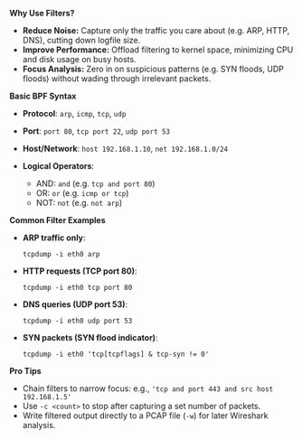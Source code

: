
**Why Use Filters?**

* **Reduce Noise:** Capture only the traffic you care about (e.g. ARP, HTTP, DNS), cutting down logfile size.
* **Improve Performance:** Offload filtering to kernel space, minimizing CPU and disk usage on busy hosts.
* **Focus Analysis:** Zero in on suspicious patterns (e.g. SYN floods, UDP floods) without wading through irrelevant packets.


**Basic BPF Syntax**

* **Protocol**: `arp`, `icmp`, `tcp`, `udp`
* **Port**: `port 80`, `tcp port 22`, `udp port 53`
* **Host/Network**: `host 192.168.1.10`, `net 192.168.1.0/24`
* **Logical Operators**:

  * AND: `and` (e.g. `tcp and port 80`)
  * OR: `or` (e.g. `icmp or tcp`)
  * NOT: `not` (e.g. `not arp`)


**Common Filter Examples**

* **ARP traffic only**:

  ```
  tcpdump -i eth0 arp
  ```
* **HTTP requests (TCP port 80)**:

  ```
  tcpdump -i eth0 tcp port 80
  ```
* **DNS queries (UDP port 53)**:

  ```
  tcpdump -i eth0 udp port 53
  ```
* **SYN packets (SYN flood indicator)**:

  ```
  tcpdump -i eth0 'tcp[tcpflags] & tcp-syn != 0'
  ```


**Pro Tips**

* Chain filters to narrow focus: e.g.,
  `'tcp and port 443 and src host 192.168.1.5'`
* Use `-c <count>` to stop after capturing a set number of packets.
* Write filtered output directly to a PCAP file (`-w`) for later Wireshark analysis.
